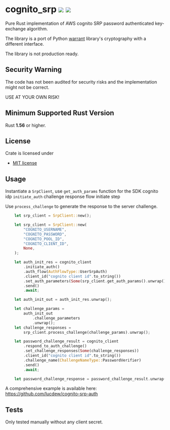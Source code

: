 # cognito_srp [![][crate-image]][crate-link] [![][docs-image]][docs-link]

Pure Rust implementation of AWS cognito SRP password authenticated key-exchange algorithm.

The library is a port of Python [warrant] library's cryptography with a different interface.

The library is not production ready.


## Security Warning

The code has not been audited for security risks and the implementation might not be correct.

USE AT YOUR OWN RISK!

## Minimum Supported Rust Version

Rust **1.56** or higher.

## License

Crate is licensed under

 * [MIT license](http://opensource.org/licenses/MIT)


## Usage

Instantiate a `SrpClient`, use `get_auth_params` function for the SDK cognito idp `initiate_auth` challenge response flow initiate step

Use `process_challenge` to generate the response to the server challenge.

```rust
    let srp_client = SrpClient::new();

    let srp_client = SrpClient::new(
        "COGNITO_USERNAME",
        "COGNITO_PASSWORD",
        "COGNITO_POOL_ID",
        "COGNITO_CLIENT_ID",
        None,
    );

    let auth_init_res = cognito_client
        .initiate_auth()
        .auth_flow(AuthFlowType::UserSrpAuth)
        .client_id("cognito client id".to_string())
        .set_auth_parameters(Some(srp_client.get_auth_params().unwrap()))
        .send()
        .await;

    let auth_init_out = auth_init_res.unwrap();

    let challenge_params =
        auth_init_out
            .challenge_parameters
            .unwrap();
    let challenge_responses =
        srp_client.process_challenge(challenge_params).unwrap();

    let password_challenge_result = cognito_client
        .respond_to_auth_challenge()
        .set_challenge_responses(Some(challenge_responses))
        .client_id("cognito client id".to_string())
        .challenge_name(ChallengeNameType::PasswordVerifier)
        .send()
        .await;

    let password_challenge_response = password_challenge_result.unwrap();

```

A comprehensive example is available here: https://github.com/lucdew/cognito-srp-auth

## Tests

Only tested manually without any client secret.


[//]: # (badges)
[crate-image]: https://img.shields.io/crates/v/cognito_srp.svg
[crate-link]: https://crates.io/crates/cognito_srp
[docs-image]: https://img.shields.io/badge/rust-documentation-blue.svg
[docs-link]: https://docs.rs/cognito_srp/


[//]: # (general links)

[warrant]: https://github.com/capless/warrant
